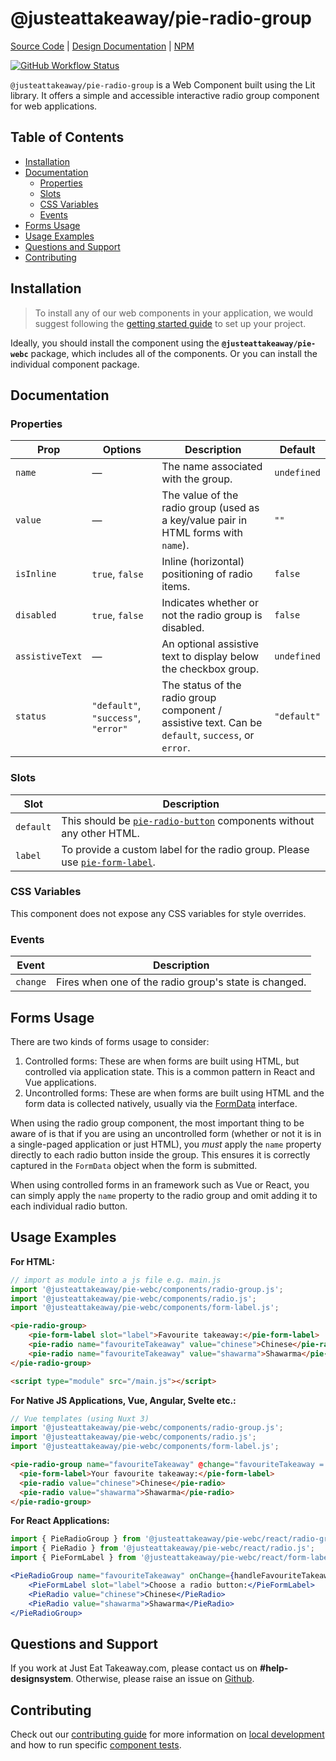 # @justeattakeaway/pie-radio-group
[Source Code](https://github.com/justeattakeaway/pie/tree/main/packages/components/pie-radio-group) | [Design Documentation](https://pie.design/components/radio) | [NPM](https://www.npmjs.com/package/@justeattakeaway/pie-radio-group)

<p>
  <a href="https://www.npmjs.com/@justeattakeaway/pie-radio-group">
    <img alt="GitHub Workflow Status" src="https://img.shields.io/npm/v/@justeattakeaway/pie-radio-group.svg">
  </a>
</p>

`@justeattakeaway/pie-radio-group` is a Web Component built using the Lit library. It offers a simple and accessible interactive radio group component for web applications.

## Table of Contents

- [Installation](#installation)
- [Documentation](#documentation)
  - [Properties](#properties)
  - [Slots](#slots)
  - [CSS Variables](#css-variables)
  - [Events](#events)
- [Forms Usage](#forms-usage)
- [Usage Examples](#usage-examples)
- [Questions and Support](#questions-and-support)
- [Contributing](#contributing)

## Installation

> To install any of our web components in your application, we would suggest following the [getting started guide](https://webc.pie.design/?path=/docs/introduction-getting-started--docs) to set up your project.

Ideally, you should install the component using the **`@justeattakeaway/pie-webc`** package, which includes all of the components. Or you can install the individual component package.

## Documentation

### Properties
| Prop           | Options                                      | Description                                                                                                              | Default     |
|----------------|----------------------------------------------|--------------------------------------------------------------------------------------------------------------------------|-------------|
| `name`         | —                                            | The name associated with the group.                                                                                      | `undefined` |
| `value`        | —                                            | The value of the radio group (used as a key/value pair in HTML forms with `name`).                                       | `""`        |
| `isInline`     | `true`, `false`                              | Inline (horizontal) positioning of radio items.                                                                          | `false`     |
| `disabled`     | `true`, `false`                              | Indicates whether or not the radio group is disabled.                                                                    | `false`     |
| `assistiveText`| —                                            | An optional assistive text to display below the checkbox group.                                                          | `undefined` |
| `status`       | `"default"`, `"success"`, `"error"`          | The status of the radio group component / assistive text. Can be `default`, `success`, or `error`.                       | `"default"` |

### Slots
| Slot      | Description                                                                                      |
|-----------|--------------------------------------------------------------------------------------------------|
| `default` | This should be [`pie-radio-button`](/components/radio) components without any other HTML.        |
| `label`   | To provide a custom label for the radio group. Please use [`pie-form-label`](/components/form-label). |

### CSS Variables
This component does not expose any CSS variables for style overrides.

### Events
| Event    | Description                                              |
|----------|----------------------------------------------------------|
| `change` | Fires when one of the radio group's state is changed.    |

## Forms Usage

There are two kinds of forms usage to consider:
1. Controlled forms: These are when forms are built using HTML, but controlled via application state. This is a common pattern in React and Vue applications.
2. Uncontrolled forms: These are when forms are built using HTML and the form data is collected natively, usually via the [FormData](https://developer.mozilla.org/en-US/docs/Web/API/FormData) interface.

When using the radio group component, the most important thing to be aware of is that if you are using an uncontrolled form (whether or not it is in a single-paged application or just HTML), you *must* apply the `name` property directly to each radio button inside the group. This ensures it is correctly captured in the `FormData` object when the form is submitted.

When using controlled forms in an framework such as Vue or React, you can simply apply the `name` property to the radio group and omit adding it to each individual radio button.

## Usage Examples

**For HTML:**

```js
// import as module into a js file e.g. main.js
import '@justeattakeaway/pie-webc/components/radio-group.js';
import '@justeattakeaway/pie-webc/components/radio.js';
import '@justeattakeaway/pie-webc/components/form-label.js';
```

```html
<pie-radio-group>
    <pie-form-label slot="label">Favourite takeaway:</pie-form-label>
    <pie-radio name="favouriteTakeaway" value="chinese">Chinese</pie-radio>
    <pie-radio name="favouriteTakeaway" value="shawarma">Shawarma</pie-radio>
</pie-radio-group>

<script type="module" src="/main.js"></script>
```

**For Native JS Applications, Vue, Angular, Svelte etc.:**

```js
// Vue templates (using Nuxt 3)
import '@justeattakeaway/pie-webc/components/radio-group.js';
import '@justeattakeaway/pie-webc/components/radio.js';
import '@justeattakeaway/pie-webc/components/form-label.js';
```

```html
<pie-radio-group name="favouriteTakeaway" @change="favouriteTakeaway = $event.target.value">
  <pie-form-label>Your favourite takeaway:</pie-form-label>
  <pie-radio value="chinese">Chinese</pie-radio>
  <pie-radio value="shawarma">Shawarma</pie-radio>
</pie-radio-group>
```

**For React Applications:**

```jsx
import { PieRadioGroup } from '@justeattakeaway/pie-webc/react/radio-group.js';
import { PieRadio } from '@justeattakeaway/pie-webc/react/radio.js';
import { PieFormLabel } from '@justeattakeaway/pie-webc/react/form-label.js';

<PieRadioGroup name="favouriteTakeaway" onChange={handleFavouriteTakeaway}>
    <PieFormLabel slot="label">Choose a radio button:</PieFormLabel>
    <PieRadio value="chinese">Chinese</PieRadio>
    <PieRadio value="shawarma">Shawarma</PieRadio>
</PieRadioGroup>
```

## Questions and Support

If you work at Just Eat Takeaway.com, please contact us on **#help-designsystem**. Otherwise, please raise an issue on [Github](https://github.com/justeattakeaway/pie/issues).

## Contributing

Check out our [contributing guide](https://github.com/justeattakeaway/pie/wiki/Contributing-Guide) for more information on [local development](https://github.com/justeattakeaway/pie/wiki/Contributing-Guide#local-development) and how to run specific [component tests](https://github.com/justeattakeaway/pie/wiki/Contributing-Guide#testing).
